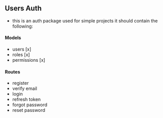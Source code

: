## Users Auth

- this is an auth package used for simple projects
  it should contain the following:

#### Models

- users [x]
- roles [x]
- permissions [x]

#### Routes

- register
- verify email
- login
- refresh token
- forgot password
- reset password
